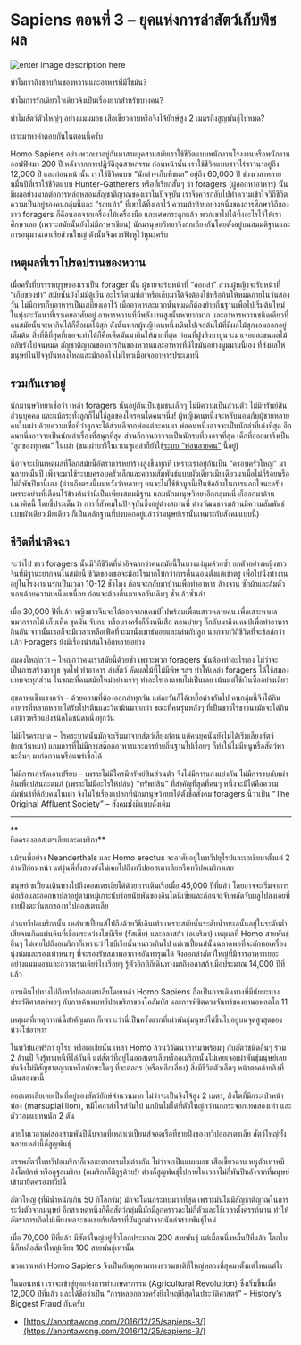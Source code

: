 Sapiens ตอนที่ 3 – ยุคแห่งการล่าสัตว์เก็บพืชผล
===
![enter image description here](https://anontawong.files.wordpress.com/2016/12/20161225_sapiens31.png?w=676)

ทำไมเราถึงชอบกินของหวานและอาหารที่มีไขมัน?

ทำไมการรักเดียวใจเดียวจึงเป็นเรื่องยากสำหรับบางคน?

ทำไมสัตว์ตัวใหญ่ๆ อย่างแมมมอธ เสือเขี้ยวดาบหรือจิงโจ้ยักษ์สูง 2 เมตรถึงสูญพันธุ์ไปหมด?

เราะมาหาคำตอบกันในตอนนี้ครับ

Homo Sapiens อย่างพวกเราอยู่กันมาสามยุคสามสมัยเราใช้ชีวิตแบบพนักงานโรงงานหรือพนักงานออฟฟิศมา 200 ปี หลังจากการปฏิวัติอุตสาหกรรม ก่อนหน้านั้น เราใช้ชีวิตแบบชาวไร่ชาวนาอยู่ถึง 12,000 ปี และก่อนหน้านั้น เราใช้ชีวิตแบบ “นักล่า-เก็บพืชผล” อยู่ถึง 60,000 ปี ช่วงเวลาหลายหมื่นปีที่เราใช้ชีวิตแบบ Hunter-Gatherers หรือที่เรียกสั้นๆ ว่า foragers (ผู้ออกหาอาหาร) นั้น มีผลอย่างมากต่อการหล่อหลอมสัญชาติญาณของเราในปัจจุบัน เราจึงควรกลับไปทำความเข้าใจวิถีชีวิตความเป็นอยู่ของคนกลุ่มนี้และ “รอยเท้า” ที่เขาได้ทิ้งเอาไว้ ความท้าท้ายอย่างหนึ่งของการศึกษาวิถีของชาว foragers ก็คือนอกจากเครื่องไม้เครื่องมือ และเศษกระดูกแล้ว พวกเขาไม่ได้ทิ้งอะไรไว้ให้เราศึกษาเลย (เพราะสมัยนั้นยังไม่มีภาษาเขียน) นักมานุษยวิทยาจึงถกเถียงกันโดยตั้งอยู่บนสมมติฐานและการอนุมานเอาเสียส่วนใหญ่ ดังนั้นจึงควรฟังหูไว้หูนะครับ



## **เหตุผลที่เราโปรดปรานของหวาน**

เมื่อครั้งที่บรรรพบุรุษของเราเป็น forager นั้น ผู้ชายจะร้บหน้าที่ “ออกล่า” ส่วนผู้หญิงจะรับหน้าที่ “เก็บของป่า” สมัยนั้นยังไม่มีตู้เย็น อะไรก็ตามที่ล่าหรือเก็บมาได้จึงต้องใช้หรือกินให้หมดภายในวันสองวัน ไม่มีการเก็บอาหารเป็นเสบียงเอาไว้ เมื่ออาหารละแวกนั้นหมดก็ต้องย้ายถิ่นฐานเพื่อไปเริ่มต้นใหม่ ในทุ่งสะวันนาที่เราเคยอาศัยอยู่ อาหารหวานที่มีพลังงานสูงนั้นหายากมาก และอาหารหวานชนิดเดียวที่คนสมัยนั้นจะหากินได้ก็คือผลไม้สุก ดังนั้นหากผู้หญิงคนหนึ่งเดินไปเจอต้นไม้ที่มีผลไม้สุกงอมออกอยู่เต็มต้น สิ่งที่ดีที่สุดที่เธอจะทำได้ก็คือเด็ดมันมากินให้มากที่สุด ก่อนที่ฝูงลิงบาบูนจะมาเจอและขนผลไม้กลับรังไปจนหมด สัญชาติญาณของการกินของหวานและอาหารที่มีไขมันอย่างมูมมามนี้เอง ที่ส่งผลให้มนุษย์ในปัจจุบันหลงใหลและมักอดใจไม่ไหวเมื่อเจออาหารประเภทนี้



## **รวมกันเราอยู่**

นักมานุษวิทยาเชื่อว่า เหล่า foragers นั้นอยู่กันเป็นชุมชนเล็กๆ ไม่มีความเป็นส่วนตัว ไม่มีทรัพย์สินส่วนบุคคล และแม้กระทั่งลูกก็ไม่ใช่ลูกของใครคนใดคนหนึ่ง! ผู้หญิงคนหนึ่งจะหลับนอนกับผู้ชายหลายคนในเผ่า ด้วยความเชื่อที่ว่าลูกจะได้ส่วนดีจากพ่อแต่ละคนมา พ่อคนหนึ่งอาจจะเป็นนักล่าที่เก่งที่สุด อีกคนหนึ่งอาจจะเป็นนักเล่าเรื่องที่สนุกที่สุด ส่วนอีกคนอาจจะเป็นนักรบที่องอาจที่สุด เด็กที่ออกมาจึงเป็น “ลูกของทุกคน” ในเผ่า (ชนเผ่าบารีในเวเนซูเอล่าก็ยังใช้[ระบบ “พ่อหลายคน”](http://www.independent.co.uk/news/amazon-tribes-believe-a-child-can-have-more-than-one-father-1075873.html)  นี้อยู่)

นี่อาจจะเป็นเหตุผลที่โลกสมัยนี้อัตราการหย่าร้างสูงขึ้นทุกที เพราะเราอยู่กันเป็น “ครอบครัวใหญ่” มาหลายหมื่นปี เพิ่งจะมาใช้ระบบครอบครัวเล็กและความสัมพันธ์แบบผัวเดียวเมียเดียวมาเมื่อไม่กี่ร้อยหรือไม่กี่พันปีมานี้เอง (อ่านถึงตรงนี้ผมหวังว่าหลายๆ คนจะไม่ใช้ข้อมูลนี้เป็นข้ออ้างในการนอกใจนะครับ เพราะอย่างที่เตือนไว้ข้างต้นว่านี่เป็นเพียงสมมติฐาน แถมนักมานุษวิทยาอีกกลุ่มหนึ่งก็ออกมาค้านแนวคิดนี้ โดยชี้ประเด็นว่า การที่สังคมในปัจจุบันซึ่งอยู่ต่างสถานที่ ต่างวัฒนธรรมล้วนมีความสัมพันธ์แบบผัวเดียวเมียเดียว ก็เป็นหลักฐานที่บ่งบอกอยู่แล้วว่ามนุษย์เรานั้นเหมาะกับสังคมแบบนี้)



## **ชีวิตที่น่าอิจฉา**

จะว่าไป ชาว foragers นั้นมีวิถีชีวิตที่น่าอิจฉากว่าคนสมัยนี้ในบางแง่มุมด้วยซ้ำ ยกตัวอย่างหญิงชาวจีนที่มีฐานะยากจนในสมัยนี้ ชีวิตของเธอจะมีอะไรมากไปกว่าการตื่นนอนตั้งแต่เช้าตรู่ เพื่อไปนั่งทำงานอยู่ในโรงงานนรกเป็นเวลา 10-12 ชั่วโมง ก่อนจะกลับมาบ้านเพื่อทำอาหาร ล้างจาน ซักผ้าและล้มตัวนอนด้วยความเหน็ดเหนื่อย ก่อนจะต้องตื่นมาเจอวันเดิมๆ ซ้ำแล้วซ้ำเล่า

เมื่อ 30,000 ปีที่แล้ว หญิงชาวจีนจะได้ออกจากแคมป์ไปพร้อมเพื่อนสาวหลายคน เพื่อเสาะหาผลหมากรากไม้ เก็บเห็ด ขุดมัน จับกบ หรือบางครั้งก็วิ่งหนีเสือ ตอนบ่ายๆ ก็กลับมาถึงแคมป์เพื่อทำอาหารกินกัน จากนั้นเธอก็จะมีเวลาเหลือเฟือที่จะมานั่งเมาธ์มอยและเล่นกับลูก นอกจากวิถีชีวิตที่จะชิลล์กว่าแล้ว Foragers ยังมีเรื่องน่าสนใจอีกหลายอย่าง

สมองใหญ่กว่า – ใหญ่กว่าคนเราสมัยนี้ด้วยซ้ำ เพราะพวก foragers นั้นต้องทำอะไรเอง ไม่ว่าจะเป็นการสร้างอาวุธ จุดไฟ ทำอาหาร ล่าสัตว์ คัดผลไม้ที่ไม่มีพิษ ฯลฯ ทำให้เหล่า foragers ได้ใช้สมองแทบจะทุกส่วน ในขณะที่คนสมัยใหม่อย่างเราๆ ทำอะไรเองแทบไม่เป็นเลย เน้นแต่ใช้เงินซื้ออย่างเดียว

สุขภาพแข็งแรงกว่า – ด้วยความที่ต้องออกล่าทุกวัน แต่ละวันก็ได้เหยื่อต่างกันไป คนกลุ่มนี้จึงได้กินอาหารที่หลากหลายได้รับโปรตีนและวิตามินมากกว่า ขณะที่คนรุ่นหลังๆ ที่เป็นชาวไร่ชาวนามักจะได้กินแต่ข้าวหรือแป้งชนิดใดชนิดหนึ่งทุกวัน

ไม่มีโรคระบาด – โรคระบาดนั้นมักจะเริ่มมาจากสัตว์เลี้ยงก่อน แต่คนยุคนั้นยังไม่ได้เริ่มเลี้ยงสัตว์ (ยกเว้นหมา) แถมการที่ไม่มีการสต๊อกอาหารและการย้ายถิ่นฐานไปเรื่อยๆ ก็ทำให้ไม่มีหนูหรือสัตว์พาหะอื่นๆ มาก่อกวนหรือแพร่เชื้อได้

ไม่มีการเอารัดเอาเปรียบ – เพราะไม่มีใครมีทรัพย์สินส่วนตัว จึงไม่มีการแก่งแย่งกัน ไม่มีการรบกับเผ่าอื่นเพื่อปล้นสะดมภ์ (เพราะไม่มีอะไรให้ปล้น) “ทรัพย์สิน” ที่สำคัญที่สุดที่คนๆ หนึ่งจะมีได้คือความสัมพันธ์ที่ดีกับคนในเผ่า จึงไม่ใช่เรื่องแปลกที่นักมานุษวิทยาได้ตั้งชื่อสังคม foragers นี้ว่าเป็น “The Original Affluent Society” – สังคมมั่งมีแบบดั้งเดิม

----------

**  
ยึดครองออสเตรเลียและอเมริกา**

แม้รุ่นพี่อย่าง Neanderthals และ Homo erectus จะอาศัยอยู่ในทวีปยุโรปและเอเชียมาตั้งแต่ 2 ล้านปีก่อนหน้า แต่รุ่นพี่ทั้งสองยังไม่เคยไปถึงทวีปออสเตรเลียหรือทวีปอเมริกาเลย

มนุษย์เซเปี้ยนเดินทางไปถึงออสเตรเลียได้ด้วยการเดินเรือเมื่อ 45,000 ปีที่แล้ว โดยอาจจะเริ่มจาการต่อเรือและออกหาปลาอยู่ตามหมู่เกาะนับร้อยนับพันของอินโดนีเซียและก่อนจะจับพลัดจับผลูไปลงเอยที่ชายฝั่งตะวันตกของทวีปออสเตรเลีย

ส่วนทวีปอเมริกานั้น เหล่าเซเปี้ยนส์ไปถึงด้วยวิธีเดินเท้า เพราะสมัยนั้นระดับน้ำทะเลนั้นอยู่ในระดับต่ำเสียจนเกิดแผ่นดินที่เชื่อมระหว่างไซบีเรีย (รัสเซีย) และอลาสก้า (อเมริกา) เหตุผลที่ Homo สายพันธุ์อื่นๆ ไม่เคยไปถึงอเมริกาก็เพราะว่าไซบีเรียนั้นหนาวเกินไป แต่เซเปี้ยนส์นั้นฉลาดพอที่จะถักทอเครื่องนุ่งห่มและรองเท้าหนาๆ ที่จะรองรับสภาพอากาศอันทารุณได้ จึงออกล่าสัตว์ใหญ่ที่มีสารอาหารเยอะอย่างแมมมอธและกวางเรนเดียร์ไปเรื่อยๆ รู้ตัวอีกทีก็เดินทางมาถึงอลาสก้าเมื่อประมาณ 14,000 ปีที่แล้ว

การเดินไปทางไปถึงทวีปออสเตรเลียโดยเหล่า Homo Sapiens ถือเป็นการเดินทางที่มีนัยยะทางประวัติศาสตร์พอๆ กับการค้นพบทวีปอเมริกาของโคลัมบัส และการพิชิตดวงจันทร์ของยานอพอลโล 11

เหตุผลที่เหตุการณ์นี้สำคัญมาก ก็เพราะว่านี่เป็นครั้งแรกที่เผ่าพันธุ์มนุษย์ได้ขึ้นไปอยู่บนจุดสูงสุดของห่วงโซ่อาหาร

ในทวีปแอฟริกา ยุโรป หรือเอเชียนั้น เหล่า Homo ล้วนวิวัฒนาการมาพร้อมๆ กับสัตว์ชนิดอื่นๆ ร่วม 2 ล้านปี จึงรู้ทางหนีทีไล่กันดี แต่สัตว์ที่อยู่ในออสเตรเลียหรืออเมริกานั้นไม่เคยเจอเผ่าพันธุ์มนุษย์เลย มันจึงไม่มีสัญชาตญาณหรือทักษะใดๆ ที่จะต่อกร (หรือหลีกเลี่ยง) สิ่งมีชีวิตตัวเล็กๆ หน้าตาคล้ายลิงที่เดินสองขานี้

ออสเตรเลียเคยเป็นที่อยู่ของสัตว์ยักษ์จำนวนมาก ไม่ว่าจะเป็นจิงโจ้สูง 2 เมตร, สิงโตที่มีกระเป๋าหน้าท้อง (marsupial lion), หมีโคอาล่าไซส์จัมโบ้ นกบินไม่ได้ที่ตัวใหญ่กว่านกกระจอกเทศสองเท่า และตัววอมแบทหนัก 2 ตัน

ภายในเวลาแค่สองสามพันปีนับจากที่เหล่าเซเปี้ยนส์จอดเรือที่ชายฝั่งของทวีปออสเตรเลีย สัตว์ใหญ่ทั้งหลายเหล่านี้ก็สูญพันธุ์

สรรพสัตว์ในทวีปอเมริกาก็เจอชะตากรรมไม่ต่างกัน ไม่ว่าจะเป็นแมมมอธ เสือเขี้ยวดาบ หนูตัวเท่าหมี สิงโตยักษ์ หรืออูฐอเมริกา (อเมริกาก็มีอูฐด้วย!) ต่างก็สูญพันธุ์ไปภายในเวลาไม่กี่พันปีหลังจากที่มนุษย์เข้ามายึดครองทวีปนี้

สัตว์ใหญ่ (ที่มีน้ำหนักเกิน 50 กิโลกรัม) มักจะโดนกระทบมากที่สุด เพราะมันไม่มีสัญชาติญาณในการระวังตัวจากมนุษย์ อีกสาเหตุหนึ่งก็คือสัตว์กลุ่มนี้มักมีลูกคราวละไม่กี่ตัวและใช้เวลาตั้งครรภ์นาน ทำให้อัตราการเกิดไม่เพียงพอจะชดเชยกับอัตราที่มันถูกฆ่าจากนักล่าสายพันธุ์ใหม่

เมื่อ 70,000 ปีที่แล้ว มีสัตว์ใหญ่อยู่ทั่วโลกประมาณ 200 สายพันธุ์ แต่เมื่อหนึ่งหมื่นปีที่แล้ว โลกใบนี้ก็เหลือสัตว์ใหญ่เพียง 100 สายพันธุ์เท่านั้น

พวกเราเหล่า Homo Sapiens จึงเป็นภัยคุกคามทางธรรมชาติที่ใหญ่หลวงที่สุดมาตั้งแต่ไหนแต่ไร

ในตอนหน้า เราจะเข้าสู่ยุคแห่งการทำเกษตรกรรม (Agricultural Revolution) ซึ่งเริ่มขึ้นเมื่อ 12,000 ปีที่แล้ว และได้ชื่อว่าเป็น “การหลอกลวงครั้งยิ่งใหญ่ที่สุดในประวัติศาสตร์” – History’s Biggest Fraud กันครับ

- [https://anontawong.com/2016/12/25/sapiens-3/](https://anontawong.com/2016/12/25/sapiens-3/)
<!--stackedit_data:
eyJoaXN0b3J5IjpbLTIyOTg5ODA1MV19
-->